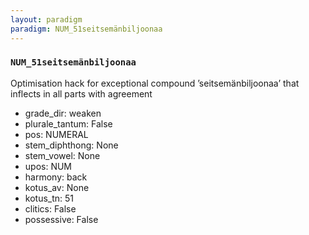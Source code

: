 ```yaml
---
layout: paradigm
paradigm: NUM_51seitsemänbiljoonaa
---
```

### ` NUM_51seitsemänbiljoonaa `

Optimisation hack for exceptional compound ’seitsemänbiljoonaa’ that inflects in all parts with agreement
* grade_dir: weaken
* plurale_tantum: False
* pos: NUMERAL
* stem_diphthong: None
* stem_vowel: None
* upos: NUM
* harmony: back
* kotus_av: None
* kotus_tn: 51
* clitics: False
* possessive: False
